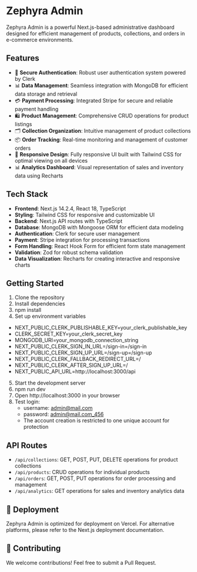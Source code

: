 # Zephyra Admin

Zephyra Admin is a powerful Next.js-based administrative dashboard designed for efficient management of products, collections, and orders in e-commerce environments.

## Features
- 🔐 **Secure Authentication**: Robust user authentication system powered by Clerk
- 📊 **Data Management**: Seamless integration with MongoDB for efficient data storage and retrieval
- 💳 **Payment Processing**: Integrated Stripe for secure and reliable payment handling
- 🛍️ **Product Management**: Comprehensive CRUD operations for product listings
- 🗂️ **Collection Organization**: Intuitive management of product collections
- 📦 **Order Tracking**: Real-time monitoring and management of customer orders
- 📱 **Responsive Design**: Fully responsive UI built with Tailwind CSS for optimal viewing on all devices
- 📊 **Analytics Dashboard**: Visual representation of sales and inventory data using Recharts

## Tech Stack
- **Frontend**: Next.js 14.2.4, React 18, TypeScript
- **Styling**: Tailwind CSS for responsive and customizable UI
- **Backend**: Next.js API routes with TypeScript
- **Database**: MongoDB with Mongoose ORM for efficient data modeling
- **Authentication**: Clerk for secure user management
- **Payment**: Stripe integration for processing transactions
- **Form Handling**: React Hook Form for efficient form state management
- **Validation**: Zod for robust schema validation
- **Data Visualization**: Recharts for creating interactive and responsive charts

## Getting Started

1. Clone the repository
2. Install dependencies
3. npm install
4. Set up environment variables
  - NEXT_PUBLIC_CLERK_PUBLISHABLE_KEY=your_clerk_publishable_key
  - CLERK_SECRET_KEY=your_clerk_secret_key
  - MONGODB_URI=your_mongodb_connection_string
  - NEXT_PUBLIC_CLERK_SIGN_IN_URL=/sign-in=/sign-in
  - NEXT_PUBLIC_CLERK_SIGN_UP_URL=/sign-up=/sign-up
  - NEXT_PUBLIC_CLERK_FALLBACK_REDIRECT_URL=/
  - NEXT_PUBLIC_CLERK_AFTER_SIGN_UP_URL=/
  - NEXT_PUBLIC_API_URL=http://localhost:3000/api
5. Start the development server
6. npm run dev
7. Open http://localhost:3000 in your browser
8. Test login:
    - username: admin@mail.com
    - password: admin@mail.com_456
   - The account creation is restricted to one unique account for protection

## API Routes

- `/api/collections`: GET, POST, PUT, DELETE operations for product collections
- `/api/products`: CRUD operations for individual products
- `/api/orders`: GET, POST, PUT operations for order processing and management
- `/api/analytics`: GET operations for sales and inventory analytics data
  
## 🚀 Deployment
Zephyra Admin is optimized for deployment on Vercel. For alternative platforms, please refer to the Next.js deployment documentation.

## 🤝 Contributing
We welcome contributions! Feel free to submit a Pull Request.
